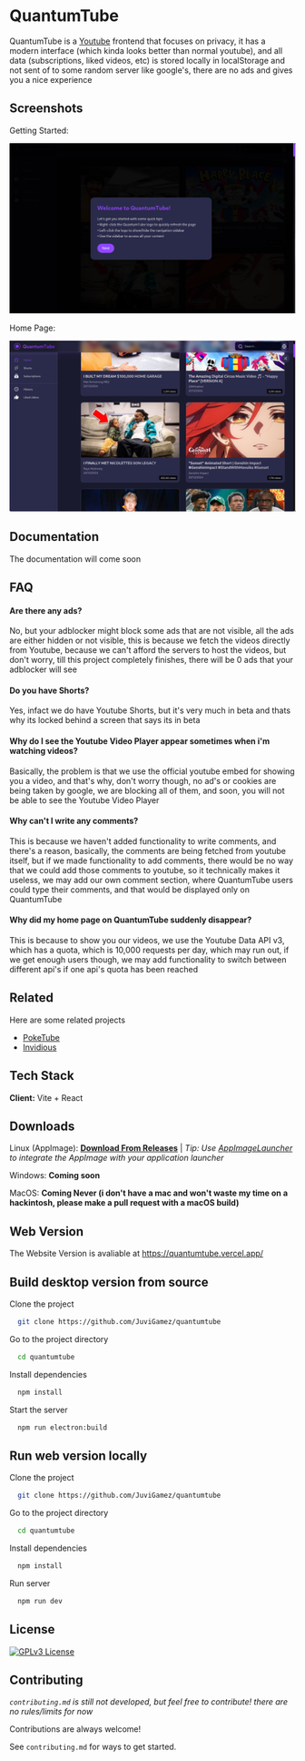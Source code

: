 
# QuantumTube

QuantumTube is a [Youtube](https://youtube.com) frontend that focuses on privacy, it has a modern interface (which kinda looks better than normal youtube), and all data (subscriptions, liked videos, etc) is stored locally in localStorage and not sent of to some random server like google's, there are no ads and gives you a nice experience


## Screenshots

Getting Started:

![Getting Started](https://raw.githubusercontent.com/JuviGamez/quantumtube/refs/heads/main/241231_18h45m38s_screenshot.png)

Home Page:

![Home Page](https://raw.githubusercontent.com/JuviGamez/quantumtube/refs/heads/main/241231_18h51m45s_screenshot.png)


## Documentation

The documentation will come soon

## FAQ

#### Are there any ads?

No, but your adblocker might block some ads that are not visible, all the ads are either hidden or not visible, this is because we fetch the videos directly from Youtube, because we can't afford the servers to host the videos, but don't worry, till this project completely finishes, there will be 0 ads that your adblocker will see

#### Do you have Shorts?

Yes, infact we do have Youtube Shorts, but it's very much in beta and thats why its locked behind a screen that says its in beta

#### Why do I see the Youtube Video Player appear sometimes when i'm watching videos?

Basically, the problem is that we use the official youtube embed for showing you a video, and that's why, don't worry though, no ad's or cookies are being taken by google, we are blocking all of them, and soon, you will not be able to see the Youtube Video Player

#### Why can't I write any comments?

This is because we haven't added functionality to write comments, and there's a reason, basically, the comments are being fetched from youtube itself, but if we made functionality to add comments, there would be no way that we could add those comments to youtube, so it technically makes it useless, we may add our own comment section, where QuantumTube users could type their comments, and that would be displayed only on QuantumTube

#### Why did my home page on QuantumTube suddenly disappear?

This is because to show you our videos, we use the Youtube Data API v3, which has a quota, which is 10,000 requests per day, which may run out, if we get enough users though, we may add functionality to switch between different api's if one api's quota has been reached
## Related

Here are some related projects

 - [PokeTube](https://poketube.fun/)
 - [Invidious](https://github.com/iv-org/invidious)


## Tech Stack

**Client:** Vite + React



## Downloads

Linux (AppImage): **[Download From Releases](https://github.com/JuviGamez/quantumtube/releases/tag/v1.0-beta)** | *Tip: Use [AppImageLauncher](https://github.com/TheAssassin/AppImageLauncher) to integrate the AppImage with your application launcher* 

Windows: **Coming soon** 

MacOS: **Coming Never (i don't have a mac and won't waste my time on a hackintosh, please make a pull request with a macOS build)**

## Web Version

The Website Version is avaliable at https://quantumtube.vercel.app/

## Build desktop version from source

Clone the project

```bash
  git clone https://github.com/JuviGamez/quantumtube
```

Go to the project directory

```bash
  cd quantumtube
```

Install dependencies

```bash
  npm install
```

Start the server

```bash
  npm run electron:build
```
## Run web version locally

Clone the project

```bash
  git clone https://github.com/JuviGamez/quantumtube
```

Go to the project directory

```bash
  cd quantumtube
```

Install dependencies

```bash
  npm install
```

Run server

```bash
  npm run dev
```
## License

[![GPLv3 License](https://img.shields.io/badge/License-GPL%20v3-yellow.svg)](https://www.gnu.org/licenses/gpl-3.0.en.html#license-text)


## Contributing

*`contributing.md` is still not developed, but feel free to contribute! there are no rules/limits for now*

Contributions are always welcome!

See `contributing.md` for ways to get started.

